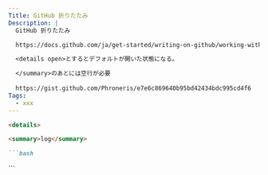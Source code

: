 ```yaml
---
Title: GitHub 折りたたみ
Description: |
  GitHub 折りたたみ

  https://docs.github.com/ja/get-started/writing-on-github/working-with-advanced-formatting/organizing-information-with-collapsed-sections

  <details open>とするとデフォルトが開いた状態になる。

  </summary>のあとには空行が必要
  
  https://gist.github.com/Phroneris/e7e6c869640b95bd42434bdc995cd4f6
Tags:
  - xxx
---
```


```markdown
<details>

<summary>log</summary>

```bash

```

</details>
```
